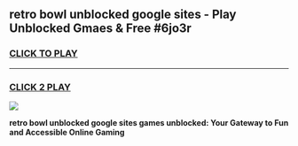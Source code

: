 
## retro bowl unblocked google sites - Play Unblocked Gmaes & Free #6jo3r
<h3>
<a href="https://news.freeplayer.one?title=retro_bowl_unblocked_google_sites&ref=24F">CLICK TO PLAY</a></h3>
<hr>

<h3>
<a href="https://news.freeplayer.one?title=retro_bowl_unblocked_google_sites&ref=24F">CLICK 2 PLAY</a>
  
</h3>

<a href="https://news.freeplayer.one?title=retro_bowl_unblocked_google_sites&ref=24F/"><img src="https://clearcache.store/games.png"></a>


**retro bowl unblocked google sites games unblocked: Your Gateway to Fun and Accessible Online Gaming**
